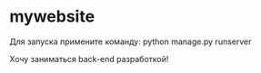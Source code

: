 # mywebsite

Для запуска примените команду:
  python manage.py runserver

Хочу заниматься back-end разработкой!
